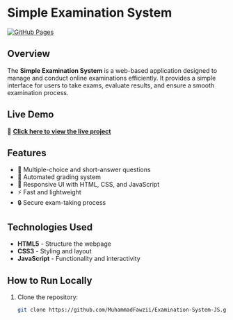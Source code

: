 # Simple Examination System

[![GitHub Pages](https://img.shields.io/badge/GitHub-Pages-blue?logo=github)](https://muhammadfawzii.github.io/Simple-Examination--System/)

## Overview

The **Simple Examination System** is a web-based application designed to manage and conduct online examinations efficiently. It provides a simple interface for users to take exams, evaluate results, and ensure a smooth examination process.

## Live Demo

🔗 **[Click here to view the live project](https://muhammadfawzii.github.io/Examination-System-JS/)**

## Features

- 📄 Multiple-choice and short-answer questions
- 📝 Automated grading system
- 🎨 Responsive UI with HTML, CSS, and JavaScript
- ⚡ Fast and lightweight
- 🔒 Secure exam-taking process

## Technologies Used

- **HTML5** - Structure the webpage
- **CSS3** - Styling and layout
- **JavaScript** - Functionality and interactivity

## How to Run Locally

1. Clone the repository:
   ```sh
   git clone https://github.com/MuhammadFawzii/Examination-System-JS.git
